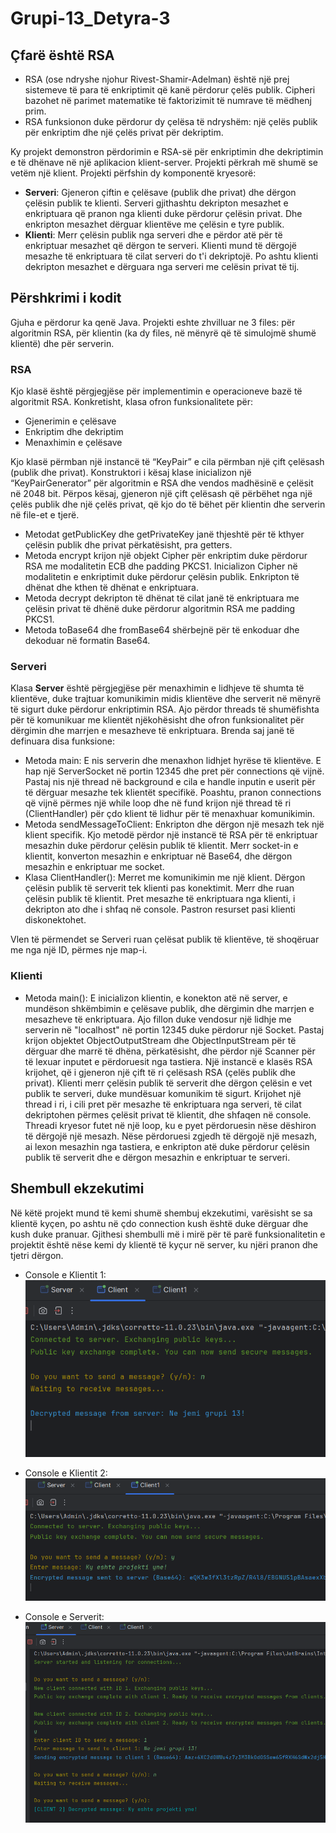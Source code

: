 # Grupi-13_Detyra-3


## Çfarë është RSA

- RSA (ose ndryshe njohur Rivest-Shamir-Adelman) është një prej sistemeve të para të enkriptimit që kanë përdorur çelës publik. Cipheri bazohet në parimet matematike të faktorizimit të numrave të mëdhenj prim.
- RSA funksionon duke përdorur dy çelësa të ndryshëm: një çelës publik për enkriptim dhe një çelës privat për dekriptim.

Ky projekt demonstron përdorimin e RSA-së për enkriptimin dhe dekriptimin e të dhënave në një aplikacion klient-server. Projekti përkrah më shumë se vetëm një klient. Projekti përfshin dy komponentë kryesorë:

- **Serveri**: Gjeneron çiftin e çelësave (publik dhe privat) dhe dërgon çelësin publik te klienti. Serveri gjithashtu dekripton mesazhet e enkriptuara që pranon nga klienti duke përdorur çelësin privat. Dhe enkripton mesazhet dërguar klientëve me çelësin e tyre publik.
- **Klienti**: Merr çelësin publik nga serveri dhe e përdor atë për të enkriptuar mesazhet që dërgon te serveri. Klienti mund të dërgojë mesazhe të enkriptuara të cilat serveri do t'i dekriptojë. Po ashtu klienti dekripton mesazhet e dërguara nga serveri me celësin privat të tij.



## Përshkrimi i kodit

Gjuha e përdorur ka qenë Java. Projekti eshte zhvilluar ne 3 files: për algoritmin RSA, për klientin (ka dy files, në mënyrë që të simulojmë shumë klientë) dhe për serverin.


### RSA

Kjo klasë është përgjegjëse për implementimin e operacioneve bazë të algoritmit RSA. Konkretisht, klasa ofron funksionalitete për:

- Gjenerimin e çelësave
- Enkriptim dhe dekriptim
- Menaxhimin e çelësave

Kjo klasë përmban një instancë të “KeyPair” e cila përmban një çift çelësash (publik dhe privat). Konstruktori i kësaj klase inicializon një “KeyPairGenerator” për algoritmin e RSA dhe vendos madhësinë e çelësit në 2048 bit. Përpos kësaj, gjeneron një çift çelësash që përbëhet nga një çelës publik dhe një çelës privat, që kjo do të bëhet për klientin dhe serverin në file-et e tjerë.

- Metodat getPublicKey dhe getPrivateKey janë thjeshtë për të kthyer çelësin publik dhe privat përkatësisht, pra getters.
- Metoda encrypt krijon një objekt Cipher për enkriptim duke përdorur RSA me modalitetin ECB dhe padding PKCS1. Inicializon Cipher në modalitetin e enkriptimit duke përdorur çelësin publik. Enkripton të dhënat dhe kthen të dhënat e enkriptuara.
- Metoda decrypt dekripton të dhënat të cilat janë të enkriptuara me çelësin privat të dhënë duke përdorur algoritmin RSA me padding PKCS1.
- Metoda toBase64 dhe fromBase64 shërbejnë për të enkoduar dhe dekoduar në formatin Base64.


### Serveri

Klasa **Server** është përgjegjëse për menaxhimin e lidhjeve të shumta të klientëve, duke trajtuar komunikimin midis klientëve dhe serverit në mënyrë të sigurt duke përdorur enkriptimin RSA. Ajo përdor threads të shumëfishta për të komunikuar me klientët njëkohësisht dhe ofron funksionalitet për dërgimin dhe marrjen e mesazheve të enkriptuara. Brenda saj janë të definuara disa funksione:

- Metoda main: E nis serverin dhe menaxhon lidhjet hyrëse të klientëve. E hap një ServerSocket në portin 12345 dhe pret për connections që vijnë. Pastaj nis një thread në background e cila e handle inputin e userit për të dërguar mesazhe tek klientët specifikë. Poashtu, pranon connections që vijnë përmes një while loop dhe në fund krijon një thread të ri (ClientHandler) për çdo klient të lidhur për të menaxhuar komunikimin.
- Metoda sendMessageToClient: Enkripton dhe dërgon një mesazh tek një klient specifik. Kjo metodë përdor një instancë të RSA për të enkriptuar mesazhin duke përdorur çelësin publik të klientit. Merr socket-in e klientit, konverton mesazhin e enkriptuar në Base64, dhe dërgon mesazhin e enkriptuar me socket.
- Klasa ClientHandler(): Merret me komunikimin me një klient. Dërgon çelësin publik të serverit tek klienti pas konektimit. Merr dhe ruan çelësin publik të klientit. Pret mesazhe të enkriptuara nga klienti, i dekripton ato dhe i shfaq në console. Pastron resurset pasi klienti diskonektohet.

Vlen të përmendet se Serveri ruan çelësat publik të klientëve, të shoqëruar me nga një ID, përmes nje map-i.


### Klienti

- Metoda main(): E inicializon klientin, e konekton atë në server, e mundëson shkëmbimin e çelësave publik, dhe dërgimin dhe marrjen e mesazheve të enkriptuara. Ajo fillon duke vendosur një lidhje me serverin në "localhost" në portin 12345 duke përdorur një Socket. Pastaj krijon objektet ObjectOutputStream dhe ObjectInputStream për të dërguar dhe marrë të dhëna, përkatësisht, dhe përdor një Scanner për të lexuar inputet e përdoruesit nga tastiera. Një instancë e klasës RSA krijohet, që i gjeneron një çift të ri çelësash RSA (çelës publik dhe privat). Klienti merr çelësin publik të serverit dhe dërgon çelësin e vet publik te serveri, duke mundësuar komunikim të sigurt. Krijohet një thread i ri, i cili pret për mesazhe të enkriptuara nga serveri, të cilat dekriptohen përmes çelësit privat të klientit, dhe shfaqen në console. Threadi kryesor futet në një loop, ku e pyet përdoruesin nëse dëshiron të dërgojë një mesazh. Nëse përdoruesi zgjedh të dërgojë një mesazh, ai lexon mesazhin nga tastiera, e enkripton atë duke përdorur çelësin publik të serverit dhe e dërgon mesazhin e enkriptuar te serveri. 



## Shembull ekzekutimi

Në këtë projekt mund të kemi shumë shembuj ekzekutimi, varësisht se sa klientë kyçen, po ashtu në çdo connection kush është duke dërguar dhe kush duke pranuar.
Gjithesi shembulli më i mirë për të parë funksionalitetin e projektit është nëse kemi dy klientë të kyçur në server, ku njëri pranon dhe tjetri dërgon.

- Console e Klientit 1:
  ![KLienti1](Client1Output.png)

- Console e Klientit 2:
  ![KLienti2](Client2Output.png)

- Console e Serverit:
  ![Serveri](ServerOutput.png)
